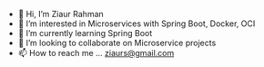 - 👋 Hi, I’m Ziaur Rahman
- 👀 I’m interested in Microservices with Spring Boot, Docker, OCI
- 🌱 I’m currently learning Spring Boot
- 💞️ I’m looking to collaborate on Microservice projects
- 📫 How to reach me ... ziaurs@gmail.com

<!---
ziaurs/ziaurs is a ✨ special ✨ repository because its `README.md` (this file) appears on your GitHub profile.
You can click the Preview link to take a look at your changes.
--->
